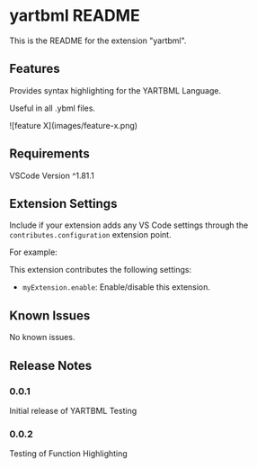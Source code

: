 # yartbml README

This is the README for the extension "yartbml".

## Features

Provides syntax highlighting for the YARTBML Language.

Useful in all .ybml files.

\!\[feature X\]\(images/feature-x.png\)

## Requirements

VSCode Version ^1.81.1

## Extension Settings

Include if your extension adds any VS Code settings through the `contributes.configuration` extension point.

For example:

This extension contributes the following settings:

* `myExtension.enable`: Enable/disable this extension.

## Known Issues

No known issues.

## Release Notes

### 0.0.1

Initial release of YARTBML Testing

### 0.0.2

Testing of Function Highlighting
